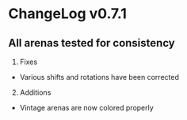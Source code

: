 # ChangeLog v0.7.1
**All arenas tested for consistency**
---

1) Fixes
* Various shifts and rotations have been corrected

2) Additions
* Vintage arenas are now colored properly